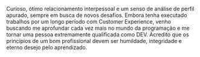 Curioso, ótimo relacionamento interpessoal e um senso de análise de perfil apurado, sempre em busca de novos desafios. Embora tenha executado trabalhos por um longo período com Customer Experience, venho buscando me aprofundar cada vez mais no mundo da programação e me tornar uma pessoa extremamente qualificada como DEV. Acredito que os princípios de um bom profissional devem ser humildade, integridade e eterno desejo pelo aprendizado.
